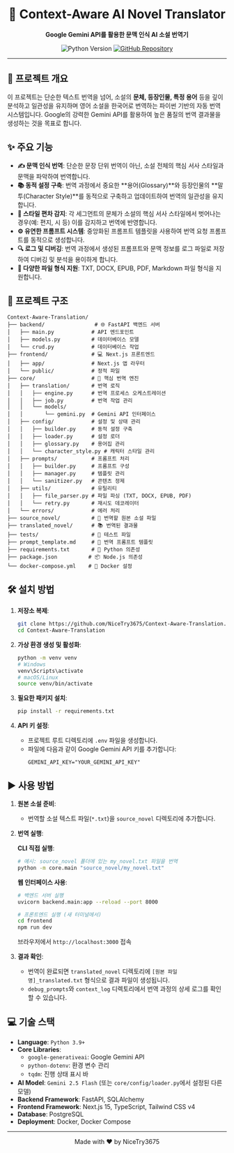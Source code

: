 <div align="center">

# 📖 Context-Aware AI Novel Translator

**Google Gemini API를 활용한 문맥 인식 AI 소설 번역기**

</div>

<p align="center">
  <img src="https://img.shields.io/badge/Python-3.9%2B-blue?logo=python&logoColor=white" alt="Python Version">
  <a href="https://github.com/NiceTry3675/Context-Aware-Translation">
    <img src="https://img.shields.io/badge/GitHub-Repository-black?logo=github" alt="GitHub Repository">
  </a>
</p>

---

## 🚀 프로젝트 개요

이 프로젝트는 단순한 텍스트 번역을 넘어, 소설의 **문체, 등장인물, 특정 용어** 등을 깊이 분석하고 일관성을 유지하며 영어 소설을 한국어로 번역하는 파이썬 기반의 자동 번역 시스템입니다. Google의 강력한 Gemini API를 활용하여 높은 품질의 번역 결과물을 생성하는 것을 목표로 합니다.

## ✨ 주요 기능

- **✍️ 문맥 인식 번역**: 단순한 문장 단위 번역이 아닌, 소설 전체의 핵심 서사 스타일과 문맥을 파악하여 번역합니다.
- **📚 동적 설정 구축**: 번역 과정에서 중요한 **용어(Glossary)**와 등장인물의 **말투(Character Style)**를 동적으로 구축하고 업데이트하여 번역의 일관성을 유지합니다.
- **🎨 스타일 편차 감지**: 각 세그먼트의 문체가 소설의 핵심 서사 스타일에서 벗어나는 경우(예: 편지, 시 등) 이를 감지하고 번역에 반영합니다.
- **⚙️ 유연한 프롬프트 시스템**: 중앙화된 프롬프트 템플릿을 사용하여 번역 요청 프롬프트를 동적으로 생성합니다.
- **🔍 로그 및 디버깅**: 번역 과정에서 생성된 프롬프트와 문맥 정보를 로그 파일로 저장하여 디버깅 및 분석을 용이하게 합니다.
- **📄 다양한 파일 형식 지원**: TXT, DOCX, EPUB, PDF, Markdown 파일 형식을 지원합니다.

## 📂 프로젝트 구조

```
Context-Aware-Translation/
├── backend/                # 🌐 FastAPI 백엔드 서버
│   ├── main.py            # API 엔드포인트
│   ├── models.py          # 데이터베이스 모델
│   └── crud.py            # 데이터베이스 작업
├── frontend/              # 💻 Next.js 프론트엔드
│   ├── app/               # Next.js 앱 라우터
│   └── public/            # 정적 파일
├── core/                  # 🧠 핵심 번역 엔진
│   ├── translation/       # 번역 로직
│   │   ├── engine.py      # 번역 프로세스 오케스트레이션
│   │   ├── job.py         # 번역 작업 관리
│   │   └── models/
│   │       └── gemini.py  # Gemini API 인터페이스
│   ├── config/            # 설정 및 상태 관리
│   │   ├── builder.py     # 동적 설정 구축
│   │   ├── loader.py      # 설정 로더
│   │   ├── glossary.py    # 용어집 관리
│   │   └── character_style.py # 캐릭터 스타일 관리
│   ├── prompts/           # 프롬프트 처리
│   │   ├── builder.py     # 프롬프트 구성
│   │   ├── manager.py     # 템플릿 관리
│   │   └── sanitizer.py   # 콘텐츠 정제
│   ├── utils/             # 유틸리티
│   │   ├── file_parser.py # 파일 파싱 (TXT, DOCX, EPUB, PDF)
│   │   └── retry.py       # 재시도 데코레이터
│   └── errors/            # 에러 처리
├── source_novel/          # 📖 번역할 원본 소설 파일
├── translated_novel/      # 📚 번역된 결과물
├── tests/                 # 🧪 테스트 파일
├── prompt_template.md     # 📄 번역 프롬프트 템플릿
├── requirements.txt       # 🐍 Python 의존성
├── package.json          # 📦 Node.js 의존성
└── docker-compose.yml    # 🐳 Docker 설정
```

## 🛠️ 설치 방법

1.  **저장소 복제**:
    ```bash
    git clone https://github.com/NiceTry3675/Context-Aware-Translation.git
    cd Context-Aware-Translation
    ```

2.  **가상 환경 생성 및 활성화**:
    ```bash
    python -m venv venv
    # Windows
    venv\Scripts\activate
    # macOS/Linux
    source venv/bin/activate
    ```

3.  **필요한 패키지 설치**:
    ```bash
    pip install -r requirements.txt
    ```

4.  **API 키 설정**:
    -   프로젝트 루트 디렉토리에 `.env` 파일을 생성합니다.
    -   파일에 다음과 같이 Google Gemini API 키를 추가합니다:
        ```
        GEMINI_API_KEY="YOUR_GEMINI_API_KEY"
        ```

## ▶️ 사용 방법

1.  **원본 소설 준비**:
    -   번역할 소설 텍스트 파일(`*.txt`)을 `source_novel` 디렉토리에 추가합니다.

2.  **번역 실행**:

    **CLI 직접 실행**:
    ```bash
    # 예시: source_novel 폴더에 있는 my_novel.txt 파일을 번역
    python -m core.main "source_novel/my_novel.txt"
    ```

    **웹 인터페이스 사용**:
    ```bash
    # 백엔드 서버 실행
    uvicorn backend.main:app --reload --port 8000
    
    # 프론트엔드 실행 (새 터미널에서)
    cd frontend
    npm run dev
    ```
    브라우저에서 `http://localhost:3000` 접속

3.  **결과 확인**:
    -   번역이 완료되면 `translated_novel` 디렉토리에 `[원본 파일명]_translated.txt` 형식으로 결과 파일이 생성됩니다.
    -   `debug_prompts`와 `context_log` 디렉토리에서 번역 과정의 상세 로그를 확인할 수 있습니다.

## 💻 기술 스택

-   **Language**: `Python 3.9+`
-   **Core Libraries**:
    -   `google-generativeai`: Google Gemini API
    -   `python-dotenv`: 환경 변수 관리
    -   `tqdm`: 진행 상태 표시 바
-   **AI Model**: `Gemini 2.5 Flash` (또는 `core/config/loader.py`에서 설정된 다른 모델)
-   **Backend Framework**: FastAPI, SQLAlchemy
-   **Frontend Framework**: Next.js 15, TypeScript, Tailwind CSS v4
-   **Database**: PostgreSQL
-   **Deployment**: Docker, Docker Compose

---

<p align="center">
  Made with ❤️ by NiceTry3675
</p>
